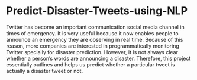 # Predict-Disaster-Tweets-using-NLP
Twitter has become an important communication social media channel in times of emergency. It is very useful because it now enables people to announce an emergency they are observing in real time. Because of this reason, more companies are interested in programmatically monitoring Twitter specially for disaster prediction. However, it is not always clear whether a person’s words are announcing a disaster.
Therefore, this project essentially outlines and helps us predict whether a particular tweet is actually a disaster tweet or not.
